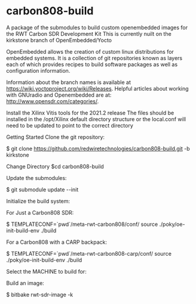 # carbon808-build
A package of the submodules to build custom openembedded images for the RWT Carbon  SDR Development Kit
This is currently nuilt on the kirkstone branch of OpenEmbedded/Yocto

OpenEmbedded allows the creation of custom linux distributions for embedded systems. It is a collection of git repositories known as layers each of which provides recipes to build software packages as well as configuration information.

Information about the branch names is available at https://wiki.yoctoproject.org/wiki/Releases. Helpful articles about working with GNUradio and Openembedded are at: http://www.opensdr.com/categories/.


Install the Xilinx Vitis tools for the 2021.2 release
The files should be installed in the /opt/Xilinx default directory structure or the local.conf will need to be updated to point to the correct directory

Getting Started
Clone the git repository:

$ git clone https://github.com/redwiretechnologies/carbon808-build.git -b kirkstone

Change Directory
$cd carbon808-build

Update the submodules:

$ git submodule update --init

Initialize the build system:

For Just a Carbon808 SDR:

$ TEMPLATECONF=\`pwd\`/meta-rwt-carbon808/conf/ source ./poky/oe-init-build-env ./build

For a Carbon808 with a CARP backpack:

$ TEMPLATECONF=\`pwd\`/meta-rwt-carbon808-carp/conf/ source ./poky/oe-init-build-env ./build

Select the MACHINE to build for:

Build an image:

$ bitbake rwt-sdr-image -k
